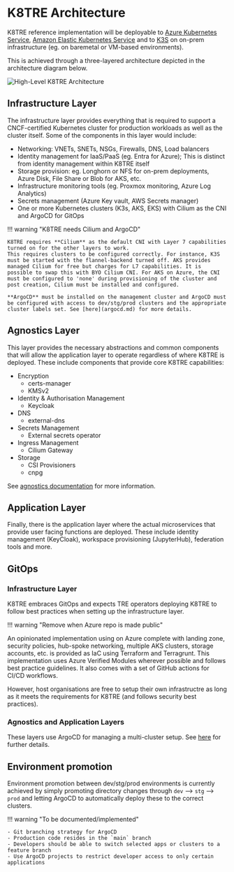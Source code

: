 # K8TRE Architecture

K8TRE reference implementation will be deployable to [Azure Kubernetes Service](https://azure.microsoft.com/en-us/products/kubernetes-service), [Amazon Elastic Kubernetes Service](https://aws.amazon.com/eks/) and to [K3S](https://k3s.io/) on on-prem infrastructure (eg. on baremetal or VM-based environments). 

This is achieved through a three-layered architecture depicted in the architecture diagram below.

![High-Level K8TRE Architecture](../img/K8TRE-high-level.png)

## Infrastructure Layer

The infrastructure layer provides everything that is required to support a CNCF-certified Kubernetes cluster for production workloads as well as the cluster itself. Some of the components in this layer would include:

- Networking: VNETs, SNETs, NSGs, Firewalls, DNS, Load balancers
- Identity management for IaaS/PaaS (eg. Entra for Azure); This is distinct from identity management within K8TRE itself
- Storage provision: eg. Longhorn or NFS for on-prem deployments, Azure Disk, File Share or Blob for AKS, etc.
- Infrastructure monitoring tools (eg. Proxmox monitoring, Azure Log Analytics)
- Secrets management (Azure Key vault, AWS Secrets manager)
- One or more Kubernetes clusters (K3s, AKS, EKS) with Cilium as the CNI and ArgoCD for GitOps

!!! warning "K8TRE needs Cilium and ArgoCD"

    K8TRE requires **Cilium** as the default CNI with Layer 7 capabilities turned on for the other layers to work.
    This requires clusters to be configured correctly. For instance, K3S must be started with the flannel-backend turned off. AKS provides managed Cilium for free but charges for L7 capabilities. It is possible to swap this with BYO Cilium CNI. For AKS on Azure, the CNI must be configured to 'none' during provisioning of the cluster and post creation, Cilium must be installed and configured. 

    **ArgoCD** must be installed on the management cluster and ArgoCD must be configured with access to dev/stg/prod clusters and the appropriate cluster labels set. See [here](argocd.md) for more details.

## Agnostics Layer

This layer provides the necessary abstractions and common components that will allow the application layer to operate regardless of where K8TRE is deployed.
These include components that provide core K8TRE capabilities:
- Encryption
    - certs-manager
    - KMSv2
- Identity & Authorisation Management
    - Keycloak
- DNS
    - external-dns
- Secrets Management
    - External secrets operator
- Ingress Management
    - Cilium Gateway
- Storage
    - CSI Provisioners
    - cnpg

See [agnostics documentation](agnostics.md) for more information. 

## Application Layer

Finally, there is the application layer where the actual microservices that provide user facing functions are deployed. These include identity management (KeyCloak), workspace provisioning (JupyterHub), federation tools and more.

## GitOps

### Infrastructure Layer

K8TRE embraces GitOps and expects TRE operators deploying K8TRE to follow best practices when setting up the infrastructure layer. 

!!! warning "Remove when Azure repo is made public"

An opinionated implementation using on Azure complete with landing zone, security policies, hub-spoke networking, multiple AKS clusters, storage accounts, etc. is provided as IaC using Terraform and Terragrunt. This implementation uses Azure Verified Modules wherever possible and follows best practice guidelines. It also comes with a set of GitHub actions for CI/CD workflows. 

However, host organisations are free to setup their own infrastructre as long as it meets the requirements for K8TRE (and follows security best practices).

### Agnostics and Application Layers

These layers use ArgoCD for managing a multi-cluster setup. See [here](argocd.md) for further details.

## Environment promotion

Environment promotion between dev/stg/prod environments is currently achieved by simply promoting directory changes through `dev` --> `stg` --> `prod` and letting ArgoCD to automatically deploy these to the correct clusters. 

!!! warning "To be documented/implemented"
    
    - Git branching strategy for ArgoCD
    - Production code resides in the `main` branch
    - Developers should be able to switch selected apps or clusters to a feature branch
    - Use ArgoCD projects to restrict developer access to only certain applications
    
